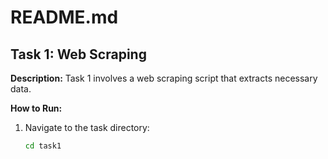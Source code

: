 # README.md

## Task 1: Web Scraping

**Description:**
Task 1 involves a web scraping script that extracts necessary data.

**How to Run:**
1. Navigate to the task directory:
   ```bash
   cd task1
